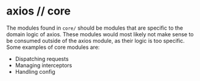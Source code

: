 # axios // core

The modules found in `core/` should be modules that are specific to the domain logic of axios. These modules would most
likely not make sense to be consumed outside of the axios module, as their logic is too specific. Some examples of core
modules are:

- Dispatching requests
- Managing interceptors
- Handling config
